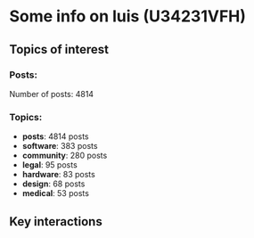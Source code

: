# Some info on luis (U34231VFH)


## Topics of interest

### Posts: 

Number of posts: 4814

### Topics:

* __posts__: 4814 posts
* __software__: 383 posts
* __community__: 280 posts
* __legal__: 95 posts
* __hardware__: 83 posts
* __design__: 68 posts
* __medical__: 53 posts

## Key interactions 

